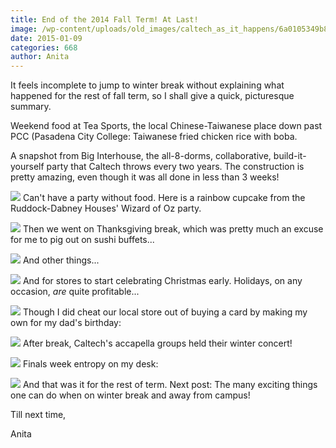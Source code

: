 ```yaml
---
title: End of the 2014 Fall Term! At Last!
image: /wp-content/uploads/old_images/caltech_as_it_happens/6a0105349b8251970b01b8d0b8b518970c.jpg
date: 2015-01-09
categories: 668
author: Anita
---
```



It feels incomplete to jump to winter break without explaining what happened for the rest of fall term, so I shall give a quick, picturesque summary.

Weekend food at Tea Sports, the local Chinese-Taiwanese place down past PCC (Pasadena City College: Taiwanese fried chicken rice with boba.

A snapshot from Big Interhouse, the all-8-dorms, collaborative, build-it-yourself party that Caltech throws every two years. The construction is pretty amazing, even though it was all done in less than 3 weeks!

![](/old_images/caltech_as_it_happens/6a0105349b8251970b01b7c72f5818970b.jpg)
Can't have a party without food. Here is a rainbow cupcake from the Ruddock-Dabney Houses' Wizard of Oz party.


![](/old_images/caltech_as_it_happens/6a0105349b8251970b01bb07d348a4970d.jpg)
Then we went on Thanksgiving break, which was pretty much an excuse for me to pig out on sushi buffets...


![](/old_images/caltech_as_it_happens/6a0105349b8251970b01b7c72f5838970b.jpg)
And other things...


![](/old_images/caltech_as_it_happens/6a0105349b8251970b01b7c72f5840970b.jpg)
And for stores to start celebrating Christmas early. Holidays, on any occasion, *are* quite profitable...


![](/old_images/caltech_as_it_happens/6a0105349b8251970b01b7c72f584c970b.jpg)
Though I did cheat our local store out of buying a card by making my own for my dad's birthday:

![](/old_images/caltech_as_it_happens/6a0105349b8251970b01bb07d348bd970d.jpg)
After break, Caltech's accapella groups held their winter concert!

![](/old_images/caltech_as_it_happens/6a0105349b8251970b01b7c72f5854970b.jpg)
Finals week entropy on my desk:

![](/old_images/caltech_as_it_happens/6a0105349b8251970b01b8d0b8b55a970c.jpg)
And that was it for the rest of term. Next post: The many exciting things one can do when on winter break and away from campus!

Till next time,

Anita

